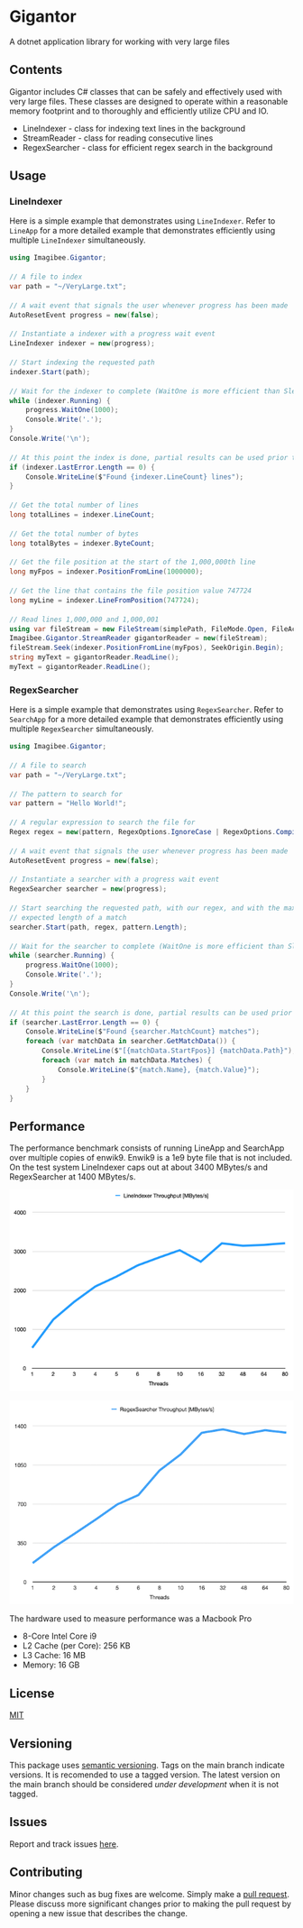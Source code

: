 # Gigantor
A dotnet application library for working with very large files

## Contents
Gigantor includes C# classes that can be safely and effectively used with very large files.  These classes are designed to operate within a reasonable memory footprint and to thoroughly and efficiently utilize CPU and IO.

- LineIndexer - class for indexing text lines in the background
- StreamReader - class for reading consecutive lines
- RegexSearcher - class for efficient regex search in the background

## Usage

### LineIndexer
Here is a simple example that demonstrates using `LineIndexer`.  Refer to `LineApp` for a more detailed example that demonstrates efficiently using multiple `LineIndexer` simultaneously.

```cs
using Imagibee.Gigantor;

// A file to index
var path = "~/VeryLarge.txt";

// A wait event that signals the user whenever progress has been made
AutoResetEvent progress = new(false);

// Instantiate a indexer with a progress wait event
LineIndexer indexer = new(progress);

// Start indexing the requested path
indexer.Start(path);

// Wait for the indexer to complete (WaitOne is more efficient than Sleep)
while (indexer.Running) {
    progress.WaitOne(1000);
    Console.Write('.');
}
Console.Write('\n');

// At this point the index is done, partial results can be used prior to completion
if (indexer.LastError.Length == 0) {
    Console.WriteLine($"Found {indexer.LineCount} lines");
}

// Get the total number of lines
long totalLines = indexer.LineCount;

// Get the total number of bytes
long totalBytes = indexer.ByteCount;

// Get the file position at the start of the 1,000,000th line
long myFpos = indexer.PositionFromLine(1000000);

// Get the line that contains the file position value 747724
long myLine = indexer.LineFromPosition(747724);

// Read lines 1,000,000 and 1,000,001
using var fileStream = new FileStream(simplePath, FileMode.Open, FileAccess.Read, FileShare.Read);
Imagibee.Gigantor.StreamReader gigantorReader = new(fileStream);
fileStream.Seek(indexer.PositionFromLine(myFpos), SeekOrigin.Begin);
string myText = gigantorReader.ReadLine();
myText = gigantorReader.ReadLine();

```


### RegexSearcher
Here is a simple example that demonstrates using `RegexSearcher`.  Refer to `SearchApp` for a more detailed example that demonstrates efficiently using multiple `RegexSearcher` simultaneously.

```cs
using Imagibee.Gigantor;

// A file to search
var path = "~/VeryLarge.txt";

// The pattern to search for
var pattern = "Hello World!";

// A regular expression to search the file for
Regex regex = new(pattern, RegexOptions.IgnoreCase | RegexOptions.Compiled);

// A wait event that signals the user whenever progress has been made
AutoResetEvent progress = new(false);

// Instantiate a searcher with a progress wait event
RegexSearcher searcher = new(progress);

// Start searching the requested path, with our regex, and with the maximum
// expected length of a match 
searcher.Start(path, regex, pattern.Length);

// Wait for the searcher to complete (WaitOne is more efficient than Sleep)
while (searcher.Running) {
    progress.WaitOne(1000);
    Console.Write('.');
}
Console.Write('\n');

// At this point the search is done, partial results can be used prior to completion
if (searcher.LastError.Length == 0) {
    Console.WriteLine($"Found {searcher.MatchCount} matches");
    foreach (var matchData in searcher.GetMatchData()) {
        Console.WriteLine($"[{matchData.StartFpos}] {matchData.Path}");
        foreach (var match in matchData.Matches) {
            Console.WriteLine($"{match.Name}, {match.Value}");
        }
    }
}

```
## Performance
The performance benchmark consists of running LineApp and SearchApp over multiple copies of enwik9.  Enwik9 is a 1e9 byte file that is not included.  On the test system LineIndexer caps out at about 3400 MBytes/s and RegexSearcher at 1400 MBytes/s.

![LineIndexer Throughput Graph](https://github.com/imagibee/Gigantor/blob/main/Images/LindeIndexerThroughput.png?raw=true)

![RegexSearcher Throughput Graph](https://github.com/imagibee/Gigantor/blob/main/Images/RegexSearcherThroughput.png?raw=true)

The hardware used to measure performance was a Macbook Pro
- 8-Core Intel Core i9
- L2 Cache (per Core):	256 KB
- L3 Cache:	16 MB
- Memory:	16 GB

## License
[MIT](https://www.mit.edu/~amini/LICENSE.md)

## Versioning
This package uses [semantic versioning](https://en.wikipedia.org/wiki/Software_versioning#Semantic_versioning).  Tags on the main branch indicate versions.  It is recomended to use a tagged version.  The latest version on the main branch should be considered _under development_ when it is not tagged.

## Issues
Report and track issues [here](https://github.com/imagibee/Gigantor/issues).

## Contributing
Minor changes such as bug fixes are welcome.  Simply make a [pull request](https://opensource.com/article/19/7/create-pull-request-github).  Please discuss more significant changes prior to making the pull request by opening a new issue that describes the change.

